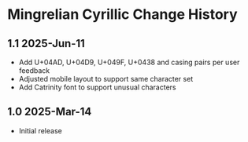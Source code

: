 Mingrelian Cyrillic Change History
====================

1.1 2025-Jun-11
----------------------
* Add U+04AD, U+04D9, U+049F, U+0438 and casing pairs per user feedback
* Adjusted mobile layout to support same character set
* Add Catrinity font to support unusual characters

1.0 2025-Mar-14
----------------------
* Initial release 
